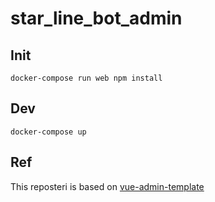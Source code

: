 # star_line_bot_admin

## Init

```
docker-compose run web npm install
```

## Dev

```
docker-compose up
```

## Ref

This reposteri is based on [vue-admin-template](https://github.com/PanJiaChen/vue-admin-template)